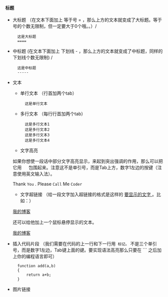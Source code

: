 #### 标题
* 大标题 （在文本下面加上 等于号 = ，那么上方的文本就变成了大标题。等于号的个数无限制，但一定要大于0个哦。。）/<br>

        这是大标题
        ====
* 中标题  (在文本下面加上 下划线 - ，那么上方的文本就变成了中标题，同样的 下划线个数无限制) /<br>

        这是中标题 
        ----- 

* 文本
    * 单行文本 （行首加两个tab）

            这是单行文本

    * 多行文本 （每行行首加两个tab）

            这是多行文本1
            这是多行文本2
            这是多行文本3
            这是多行文本4

    * 文字高亮

    如果你想使一段话中部分文字高亮显示，来起到突出强调的作用，那么可以把它用 `  ` 包围起来。注意这不是单引号，而是Tab上方，数字1左边的按键（注意使用英文输入法）。

    Thank `You` . Please `Call` Me `Coder`

    * 文字超链接 （给一段文字加入超链接的格式是这样的 [ 要显示的文字 ]( 链接的地址 )。比如：）

    [我的博客](http://blog.csdn.net/)  

    还可以给他加上一个鼠标悬停显示的文本。

    [我的博客](http://blog.csdn.net/ "悬停显示")  

* 插入代码片段 （我们需要在代码的上一行和下一行用``` 标记。``` 不是三个单引号，而是数字1左边，Tab键上面的键。要实现语法高亮那么只要在 ``` 之后加上你的编程语言即可）

        function add(a,b)
        {
            return a+b;
        }

* 图片链接